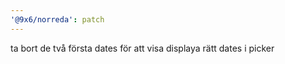 ```yaml
---
'@9x6/norreda': patch
---
```


ta bort de två första dates för att visa displaya rätt dates i picker
